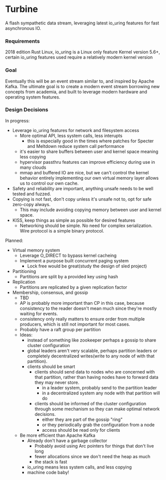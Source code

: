 # Turbine

A flash sympathetic data stream, leveraging latest io_uring features for fast asynchronous IO.


### Requirements

2018 edition Rust
Linux, io_uring is a Linux only feature
Kernel version 5.6+, certain io_uring features used require a relatively modern kernel version

### Goal
Eventually this will be an event stream similar to, and inspired by Apache
Kafka. The ultimate goal is to create a modern event stream borrowing new
concepts from academia, and built to leverage modern hardware and operating
system features.

### Design Decisions

In progress:

  * Leverage io_uring features for network and filesystem access
    * More optimal API, less system calls, less interupts
      * this is especially good in the times where patches for Specter and Meltdown
        reduce system call performance
    * it's easier to share buffers between user and kernel space meaning less copying
    * hypervisor passthru features can improve efficiency during use in many clouds
    * mmap and buffered IO are nice, but we can't control the kernel behavior entirely
        implementing our own virtual memory layer allows us to control our own cache.
  * Safety and reliability are important, anything unsafe needs to be well tested and
    fuzzed.
  * Copying is not fast, don't copy unless it's unsafe not to, opt for safe zero-copy always.
    * This may include avoiding copying memory between user and kernel space.
  * KISS, keep things as simple as possible for desired features
    * Networking should be simple. No need for complex serialization.
      Wire protocol is a simple binary protocol.

Planned:

  * Virtual memory system
    * Leverage O_DIRECT to bypass kernel cacheing
    * Implement a purpose built concurrent paging system
      * Lock free would be great(study the design of sled project)
  * Partitioning
    * Partitions are split by a provided key using hash
  * Replication
    * Partitions are replicated by a given replication factor
  * Membership, consensus, and gossip
    * TBD
    * AP is probably more important than CP in this case, because consistency to the reader
      doesn't mean much since they're mostly waiting for events.
    * consistency only really matters to ensure order from multiple producers, which is still
      not important for most cases.
    * Probably have a raft group per partition
    * Ideas:
      * instead of something like zookeeper perhaps a gossip to share cluster configuration
      * global leaders aren't very scalable, perhaps partition leaders or completely 
        decentralized writes(write to any node of with that partition).
      * clients should be smart
        * clients should send data to nodes who are concerned with that partition, rather than
          having nodes have to forward data they may never store.
          * in a leader system, probably send to the partition leader
          * in a decentralized system any node with that partition will do
        * clients should be informed of the cluster configuration through some mechanism
          so they can make optimal network decisions.
          * either they are part of the gossip "ring"
          * or they periodically grab the configuration from a node
          * access should be read only for clients
    * Be more efficient than Apache Kafka
      * Already don't have a garbage collector
        * Probably avoid using Arc pointers for things that don't live long
        * fewer allocations since we don't need the heap as much
        * the stack is fast
      * io_uring means less system calls, and less copying
      * machine code baby!
